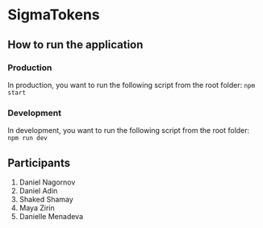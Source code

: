 # SigmaTokens

## How to run the application

### Production
In production, you want to run the following script from the root folder:
`npm start`

### Development
In development, you want to run the following script from the root folder: 
`npm run dev`


## Participants
1. Daniel Nagornov
2. Daniel Adin
3. Shaked Shamay
4. Maya Zirin
5. Danielle Menadeva